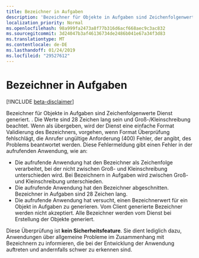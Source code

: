 ```yaml
---
title: Bezeichner in Aufgaben
description: 'Bezeichner für Objekte in Aufgaben sind Zeichenfolgenwerte Dienst generiert. . Die Werte sind 28 Zeichen lang sein und Groß-/Kleinschreibung beachtet. Wenn als übergeben, wird der Dienst eine einfache Format Validierung des Bezeichners, vorgehen, wenn Format Überprüfung fehlschlägt, die Anrufer ungültige Anforderung (400) Fehler, der angibt, des Problems beantwortet werden. Diese Fehlermeldung gibt einen Fehler in der aufrufenden Anwendung, wie an:'
localization_priority: Normal
ms.openlocfilehash: 98a999fa2473a8f77b316d6acf668aec9c3ac832
ms.sourcegitcommit: 3d24047b3af46136734de2486b041e67a34f3d83
ms.translationtype: MT
ms.contentlocale: de-DE
ms.lasthandoff: 01/24/2019
ms.locfileid: "29527612"
---
```

# <a name="identifiers-in-tasks"></a>Bezeichner in Aufgaben

[!INCLUDE [beta-disclaimer](../../includes/beta-disclaimer.md)]

Bezeichner für Objekte in Aufgaben sind Zeichenfolgenwerte Dienst generiert. . Die Werte sind 28 Zeichen lang sein und Groß-/Kleinschreibung beachtet. Wenn als übergeben, wird der Dienst eine einfache Format Validierung des Bezeichners, vorgehen, wenn Format Überprüfung fehlschlägt, die Anrufer ungültige Anforderung (400) Fehler, der angibt, des Problems beantwortet werden. Diese Fehlermeldung gibt einen Fehler in der aufrufenden Anwendung, wie an:

- Die aufrufende Anwendung hat den Bezeichner als Zeichenfolge verarbeitet, bei der nicht zwischen Groß- und Kleinschreibung unterschieden wird. Bei Bezeichnern in Aufgaben wird zwischen Groß- und Kleinschreibung unterschieden.
- Die aufrufende Anwendung hat den Bezeichner abgeschnitten. Bezeichner in Aufgaben sind 28 Zeichen lang.
- Die aufrufende Anwendung hat versucht, einen Bezeichnerwert für ein Objekt in Aufgaben zu generieren. Vom Client generierte Bezeichner werden nicht akzeptiert. Alle Bezeichner werden vom Dienst bei Erstellung der Objekte generiert.

Diese Überprüfung ist **kein Sicherheitsfeature**. Sie dient lediglich dazu, Anwendungen über allgemeine Probleme im Zusammenhang mit Bezeichnern zu informieren, die bei der Entwicklung der Anwendung auftreten und andernfalls schwer zu erkennen sind.
<!--
{
  "type": "#page.annotation",
  "suppressions": [
    "Error: /api-reference/beta/resources/tasks-identifiers-disclaimer.md:\r\n      Exception processing links.\r\n    System.ArgumentException: Link Definition was null. Link text: !INCLUDE [beta-disclaimer](../../includes/beta-disclaimer.md)\r\n      at ApiDoctor.Validation.DocFile.get_LinkDestinations()\r\n      at ApiDoctor.Validation.DocSet.ValidateLinks(Boolean includeWarnings, String[] relativePathForFiles, IssueLogger issues, Boolean requireFilenameCaseMatch, Boolean printOrphanedFiles)"
  ]
}
-->
